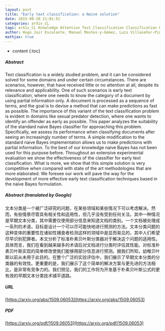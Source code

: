 ```yaml
---
layout: post
title: "Early text classification: a Naive solution"
date: 2015-09-20 21:01:51
categories: arXiv_CL
tags: arXiv_CL Knowledge Attention Text_Classification Classification Prediction Detection
author: Hugo Jair Escalante, Manuel Montes-y-Gómez, Luis Villaseñor-Pineda, Marcelo Luis Errecalde
mathjax: true
---
```


* content
{:toc}

##### Abstract
Text classification is a widely studied problem, and it can be considered solved for some domains and under certain circumstances. There are scenarios, however, that have received little or no attention at all, despite its relevance and applicability. One of such scenarios is early text classification, where one needs to know the category of a document by using partial information only. A document is processed as a sequence of terms, and the goal is to devise a method that can make predictions as fast as possible. The importance of this variant of the text classification problem is evident in domains like sexual predator detection, where one wants to identify an offender as early as possible. This paper analyzes the suitability of the standard naive Bayes classifier for approaching this problem. Specifically, we assess its performance when classifying documents after seeing an increasingly number of terms. A simple modification to the standard naive Bayes implementation allows us to make predictions with partial information. To the best of our knowledge naive Bayes has not been used for this purpose before. Throughout an extensive experimental evaluation we show the effectiveness of the classifier for early text classification. What is more, we show that this simple solution is very competitive when compared with state of the art methodologies that are more elaborated. We foresee our work will pave the way for the development of more effective early text classification techniques based in the naive Bayes formulation.

##### Abstract (translated by Google)
文本分类是一个被广泛研究的问题，在某些领域和某些情况下可以考虑解决。然而，有些情景尽管具有相关性和适用性，但几乎没有受到任何关注。其中一种情况是早期文本分类，其中需要仅使用部分信息来知道文档的类别。一个文档被处理成一系列的术语，目标是设计一个可以尽可能快地进行预测的方法。文本分类问题的这种变体的重要性在诸如性捕食者检测这样的领域中是显而易见的，其中人们希望尽早识别犯罪者。本文分析了标准朴素贝叶斯分类器对于解决这个问题的适用性。具体而言，我们在看到越来越多的术语后对文档进行分类时评估其性能。对标准朴素贝叶斯实现的简单修改使我们能够用部分信息进行预测。据我们所知，幼稚贝叶斯以前从未用于此目的。在整个广泛的实验评估中，我们展示了早期文本分类的分类器的有效性。更重要的是，我们展示了这个简单的解决方案与更先进的方法相比，是非常有竞争力的。我们预见，我们的工作将为开发基于朴素贝叶斯公式的更有效的早期文本分类技术铺平道路。

##### URL
[https://arxiv.org/abs/1509.06053](https://arxiv.org/abs/1509.06053)

##### PDF
[https://arxiv.org/pdf/1509.06053](https://arxiv.org/pdf/1509.06053)


